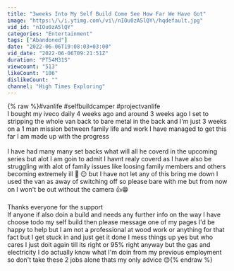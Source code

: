 ```yaml
---
title: "3weeks Into My Self Build Come See How Far We Have Got"
image: "https:\/\/i.ytimg.com\/vi\/nIOu0zA5lQY\/hqdefault.jpg"
vid_id: "nIOu0zA5lQY"
categories: "Entertainment"
tags: ["Abandoned"]
date: "2022-06-06T19:08:03+03:00"
vid_date: "2022-06-06T09:21:51Z"
duration: "PT54M31S"
viewcount: "513"
likeCount: "106"
dislikeCount: ""
channel: "High Times Exploring"
---
```

{% raw %}#vanlife #selfbuildcamper #projectvanlife <br />I bought my iveco daily 4 weeks ago and around 3 weeks ago I set to stripping the whole van back to bare metal in the back and I'm just 3 weeks on a 1 man mission between family life and work I have managed to get this far I am made up with the progress <br /><br />I have had many many set backs what will all he coverd in the upcoming series but alot I am goin to admit I havnt realy coverd as I have also be struggling with alot of family issues like loosing family members and others becoming extremely ill 🤒 😔 but I have not let any of this bring me down I used the van as away of switching off so please bare with me but from now on I won't be out without the camera 👍😁<br /><br />Thanks everyone for the support <br />If anyone if also doin a build and needs any further info on the way I have choose todo my self build then please message one of my pages I'd be happy to help but I am not a professional at wood work or anything for that fact but I get stuck in and just get it done I mess things up yes but who cares I just doit again till its right or 95% right anyway but the gas and electricity I do actually know what I'm doin from my previous employment so don't take these 2 jobs alone thats my only advice 😊{% endraw %}
